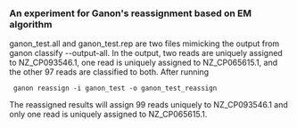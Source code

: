 ### An experiment for Ganon's reassignment based on EM algorithm

ganon_test.all and ganon_test.rep are two files mimicking the output from ganon classify --output-all. In the output, two reads are uniquely assigned to NZ_CP093546.1, one read is uniquely assigned to NZ_CP065615.1, and the other 97 reads are classified to both. After running 

```
 ganon reassign -i ganon_test -o ganon_test_reassign  
```

The reassigned results will assign 99 reads uniquely to NZ_CP093546.1 and only one read is uniquely assigned to NZ_CP065615.1.
